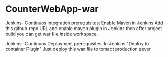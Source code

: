 # CounterWebApp-war

Jenkins- Continuos Integration
prerequisites: Enable Maven in Jenkins
Add this github repo URL and enable maven plugin in Jenkins then after project build you can get war file inside workspace.

Jenkins- Continuos Deployment
prerequisites: In Jenkins "Deploy to container Plugin"
Just deploy this war file to tomact production sever


